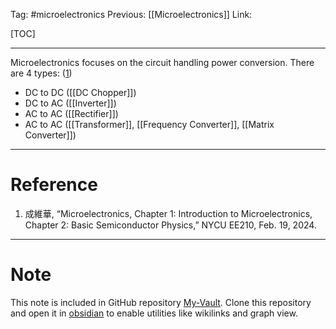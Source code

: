 Tag: #microelectronics 
Previous: [[Microelectronics]]
Link: 

[TOC]

---

Microelectronics focuses on the circuit handling power conversion. There are 4 types: (<u>1</u>)

- DC to DC ([[DC Chopper]])
- DC to AC ([[Inverter]])
- AC to AC ([[Rectifier]])
- AC to AC ([[Transformer]], [[Frequency Converter]], [[Matrix Converter]])

---

# Reference

1. 成維華, “Microelectronics, Chapter 1: Introduction to Microelectronics, Chapter 2: Basic Semiconductor Physics,” NYCU EE210, Feb. 19, 2024.

---

# Note

This note is included in GitHub repository [My-Vault](https://github.com/LittleD3092/My-Vault.git). Clone this repository and open it in [obsidian](https://obsidian.md/) to enable utilities like wikilinks and graph view.